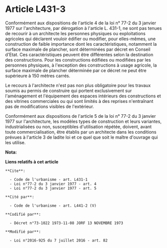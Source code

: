 # Article L431-3

Conformément aux dispositions de l'article 4 de la loi n° 77-2 du 3 janvier 1977 sur l'architecture, par dérogation à
l'article L. 431-1, ne sont pas tenues de recourir à un architecte les personnes physiques ou exploitations agricoles qui
déclarent vouloir édifier ou modifier, pour elles-mêmes, une construction de faible importance dont les caractéristiques,
notamment la surface maximale de plancher, sont déterminées par décret en Conseil d'Etat. Ces caractéristiques peuvent être
différentes selon la destination des constructions. Pour les constructions édifiées ou modifiées par les personnes physiques,
à l'exception des constructions à usage agricole, la surface maximale de plancher déterminée par ce décret ne peut être
supérieure à 150 mètres carrés. 

Le recours à l'architecte n'est pas non plus obligatoire pour les travaux soumis au permis de construire qui portent
exclusivement sur l'aménagement et l'équipement des espaces intérieurs des constructions et des vitrines commerciales ou qui
sont limités à des reprises n'entraînant pas de modifications visibles de l'extérieur. 

Conformément aux dispositions de l'article 5 de la loi n° 77-2 du 3 janvier 1977 sur l'architecture, les modèles types de
construction et leurs variantes, industrialisées ou non, susceptibles d'utilisation répétée, doivent, avant toute
commercialisation, être établis par un architecte dans les conditions prévues à l'article 3 de ladite loi et ce quel que soit
le maître d'ouvrage qui les utilise.

**Nota:**



**Liens relatifs à cet article**

	**Cite**:

	  - Code de l'urbanisme - art. L431-1
	  - Loi n°77-2 du 3 janvier 1977 - art. 4
	  - Loi n°77-2 du 3 janvier 1977 - art. 5

	**Cité par**:

	  - Code de l'urbanisme - art. L441-2 (V)

	**Codifié par**:

	  - Décret n°73-1022 1973-11-08 JORF 13 NOVEMBRE 1973

	**Modifié par**:

	  - Loi n°2016-925 du 7 juillet 2016 - art. 82
